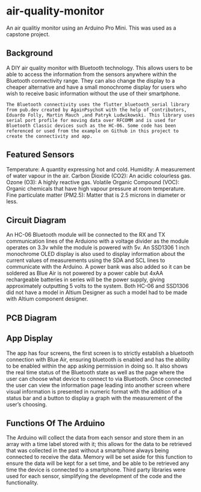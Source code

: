 # air-quality-monitor

An air qualitiy monitor using an Arduino Pro Mini. This was used as a capstone project.

## Background

A DIY air quality monitor with Bluetooth technology. This allows users to be able to access the information from the sensors anywhere within the Bluetooth connectivity range. They can also change the display to a cheaper alternative and have a small monochrome display for users who wish to receive basic information without the use of their smartphone.

    The Bluetooth connectivity uses the flutter_bluetooth_serial library from pub.dev created by AgainPsychoX with the help of contributors, Eduardo Folly, Martin Mauch ,and Patryk Ludwikowski. This library uses serial port profile for moving data over RFCOMM and is used for Bluetooth Classic devices such as the HC-06. Some code has been referenced or used from the example on Github in this project to create the connectivity and app.

## Featured Sensors

Temperature: A quantity expressing hot and cold.
Humidity: A measurement of water vapour in the air.
Carbon Dioxide (CO2): An acidic colourless gas.
Ozone (O3): A highly reactive gas.
Volatile Organic Compound (VOC): Organic chemicals that have high vapour pressure at room temperature.
Fine particulate matter (PM2.5): Matter that is 2.5 microns in diameter or less.

## Circuit Diagram

An HC-06 Bluetooth module will be connected to the RX and TX communication lines of the Arduiono with a voltage divider as the module operates on 3.3v while the module is powered with 5v. An SSD1306 1 inch monochrome OLED display is also used to display information about the current values of measurements using the SDA and SCL lines to communicate with the Arduino. A power bank was also added so it can be soldered as Blue Air is not powered by a power cable but 4xAA rechargeable batteries in series will be the power supply, giving approximately outputting 5 volts to the system. Both HC-06 and SSD1306 did not have a model in Altium Designer as such a model had to be made with Altium component designer.

## PCB Diagram

## App Display

The app has four screens, the first screen is to strictly establish a bluetooth connection with Blue Air, ensuring bluetooth is enabled and has the ability to be enabled within the app asking permission in doing so. It also shows the real time status of the Bluetooth state as well as the page where the user can choose what device to connect to via Bluetooth. Once connected the user can view the information page leading into another screen where visual information is presented in numeric format with the addition of a status bar and a button to display a graph with the measurement of the user’s choosing.

## Functions Of The Arduino

The Arduino will collect the data from each sensor and store them in an array with a time label stored with it; this allows for the data to be retrieved that was collected in the past without a smartphone always being connected to receive the data. Memory will be set aside for this function to ensure the data will be kept for a set time, and be able to be retrieved any time the device is connected to a smartphone. Third party libraries were used for each sensor, simplifying the development of the code and the functionality.
